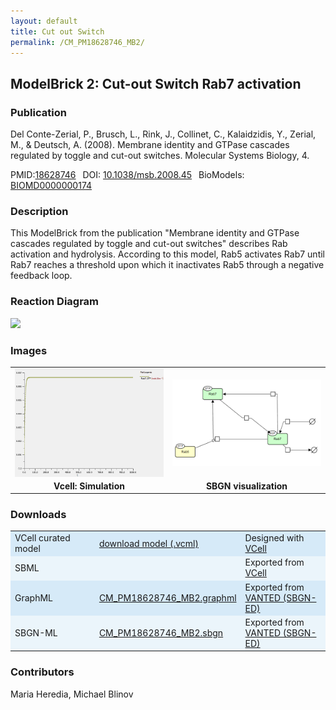 ```yaml
---
layout: default
title: Cut out Switch
permalink: /CM_PM18628746_MB2/
---
```


## ModelBrick 2: Cut-out Switch Rab7 activation

### Publication 

Del Conte-Zerial, P., Brusch, L., Rink, J., Collinet, C., Kalaidzidis, Y., Zerial, M., & Deutsch, A. (2008). Membrane identity and GTPase cascades regulated by toggle and cut-out switches. Molecular Systems Biology, 4. 

 PMID:<a href="https://www.ncbi.nlm.nih.gov/pubmed/?term=10.1038%2Fmsb.2008.45">18628746</a>&ensp; 
 DOI: <a href="https://doi.org/10.1038/msb.2008.45"> 10.1038/msb.2008.45</a>&ensp;
 BioModels: <a href="https://www.ebi.ac.uk/biomodels/BIOMD0000000174"> BIOMD0000000174</a><br/>
 

### Description

This ModelBrick from the publication "Membrane identity and GTPase cascades regulated by toggle and cut-out switches" describes Rab activation and hydrolysis. According to this model, Rab5 activates Rab7 until Rab7 reaches a threshold upon which it inactivates Rab5 through a negative feedback loop.

### Reaction Diagram

<img src="https://vcellapi.cam.uchc.edu/biomodel/173027800/diagram" width="600"/>

### Images

 <table> 
 <tr>
  <td align="center" width="33%"><a href="https://modelbricks.github.io/images/Vcellimages/CM_PM18628746_MB2_Vcell_sim.PNG">
  <img align="center" src="/images/Vcellimages/CM_PM18628746_MB2_Vcell_sim.PNG" width="300"/></a></td>
  <td align="center" width="33%"> <a href="https://modelbricks.github.io/images/SBGNfiles/CM_PM18628746_MB2_SBGN.PNG">
  <img align="center" src="/images/SBGNfiles/CM_PM18628746_MB2_SBGN.PNG" width="300"/></a></td>
 </tr>
 <tr>
  <td align="center"><strong>Vcell: Simulation</strong></td>
  <td align="center"><strong>SBGN visualization</strong></td>
 </tr>
 </table>


### Downloads 

<center>
 <table width="100%">
  <td width="33%" bgcolor="#D6EAF8">VCell curated model</td>
  <td width="33%" bgcolor="#D6EAF8"><a href="https://vcellapi.cam.uchc.edu/biomodel/173027800/biomodel.vcml" type="application/vcml+xml" download="VCBioModel_173027800.vcml">download model (.vcml)</a></td>
  <td width="33%" bgcolor="#D6EAF8"> Designed with <a href="http://vcell.org">VCell</a></td>
  <tr>
   <td bgcolor="#EBF5FB">SBML</td>
   <td bgcolor="#EBF5FB"><!--<a href="/modelbricks/VCML_SBMLfiles/CM_PM18628746_MB2.sbml" download>CM_PM18628746_MB2.sbml</a>--></td>
   <td bgcolor="#EBF5FB"> Exported from <a href="http://vcell.org">VCell</a></td>
  </tr>
  <tr>
   <td bgcolor="#D6EAF8">GraphML</td>
   <td bgcolor="#D6EAF8"><a href="/modelbricks/SBGNexecutablefiles/CM_PM18628746_MB2.graphml">CM_PM18628746_MB2.graphml</a></td>
   <td bgcolor="#D6EAF8"> Exported from <a href="https://immersive-analytics.infotech.monash.edu/vanted/addons/sbgn-ed/">VANTED (SBGN-ED)</a></td>
  </tr>
  <tr>
   <td bgcolor="#EBF5FB">SBGN-ML </td>
   <td bgcolor="#EBF5FB"><a href="/modelbricks/SBGNexecutablefiles/CM_PM18628746_MB2.sbgn">CM_PM18628746_MB2.sbgn</a></td>
   <td bgcolor="#EBF5FB"> Exported from <a href="https://immersive-analytics.infotech.monash.edu/vanted/addons/sbgn-ed/">VANTED (SBGN-ED)</a></td>
  </tr>
 </table>
</center>


### Contributors
Maria Heredia, Michael Blinov
